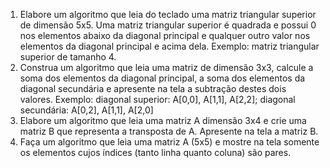 1. Elabore um algoritmo que leia do teclado uma matriz triangular superior de dimensão 5x5. Uma matriz
triangular superior é quadrada e possui 0 nos elementos abaixo da diagonal principal e qualquer outro valor
nos elementos da diagonal principal e acima dela. Exemplo: matriz triangular superior de tamanho 4.
2. Construa um algoritmo que leia uma matriz de dimensão 3x3, calcule a soma dos elementos da diagonal
principal, a soma dos elementos da diagonal secundária e apresente na tela a subtração destes dois
valores. Exemplo: diagonal superior: A[0,0], A[1,1], A[2,2]; diagonal secundária: A[0,2], A[1,1], A[2,0]
3. Elabore um algoritmo que leia uma matriz A dimensão 3x4 e crie uma matriz B que representa a transposta
de A. Apresente na tela a matriz B.
4. Faça um algoritmo que leia uma matriz A (5x5) e mostre na tela somente os elementos cujos índices (tanto
linha quanto coluna) são pares.
